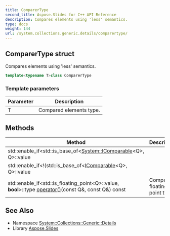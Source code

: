 ```yaml
---
title: ComparerType
second_title: Aspose.Slides for C++ API Reference
description: Compares elements using 'less' semantics.
type: docs
weight: 144
url: /system.collections.generic.details/comparertype/
---
```

## ComparerType struct


Compares elements using 'less' semantics.

```cpp
template<typename T>class ComparerType
```


### Template parameters

| Parameter | Description |
| --- | --- |
| T | Compared elements type. |
## Methods

| Method | Description |
| --- | --- |
| std::enable_if\<std::is_base_of\<[System::IComparable](../../system/icomparable/)\<Q\>, Q\>::value||[has_method_compareto](../has_method_compareto/)\<Q\>::value, **bool**\>::type [operator()](./operator_call/)(const Q\&, const Q\&) const | Compares value types implementing [IComparable](../../system/icomparable/) interface. |
| std::enable_if<\!(std::is_base_of\<[IComparable](../../system/icomparable/)\<Q\>, Q\>::value||[has_method_compareto](../has_method_compareto/)\<Q\>::value)&&\!std::is_floating_point\<Q\>::value, **bool**\>::type [operator()](./operator_call/)(const Q\&, const Q\&) const | Compares primitive value types and objects not implementing [IComparable](../../system/icomparable/) interface. |
| std::enable_if\<std::is_floating_point\<Q\>::value, **bool**\>::type [operator()](./operator_call/)(const Q\&, const Q\&) const | Compares floating point types. |

## See Also

* Namespace [System::Collections::Generic::Details](../)
* Library [Aspose.Slides](../../)